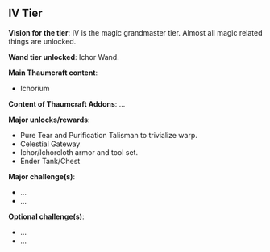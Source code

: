 ## IV Tier
<div align="justify">

**Vision for the tier**:
IV is the magic grandmaster tier. Almost all magic related things are unlocked.

**Wand tier unlocked**: Ichor Wand.

**Main Thaumcraft content**:
- Ichorium

**Content of Thaumcraft Addons**: ...

**Major unlocks/rewards**:
- Pure Tear and Purification Talisman to trivialize warp.
- Celestial Gateway
- Ichor/Ichorcloth armor and tool set.
- Ender Tank/Chest

**Major challenge(s)**:
- ...
- ...

**Optional challenge(s)**:
- ...
- ...

</div>
